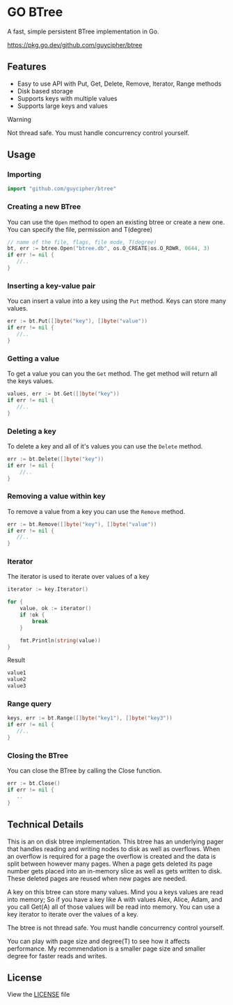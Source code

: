 # GO BTree
A fast, simple persistent BTree implementation in Go.

https://pkg.go.dev/github.com/guycipher/btree

## Features
- Easy to use API with Put, Get, Delete, Remove, Iterator, Range methods
- Disk based storage
- Supports keys with multiple values
- Supports large keys and values

> [!WARNING]
> Not thread safe.  You must handle concurrency control yourself.

## Usage
### Importing
```go
import "github.com/guycipher/btree"
```

### Creating a new BTree

You can use the ``Open`` method to open an existing btree or create a new one.
You can specify the file, permission and T(degree)
```go
// name of the file, flags, file mode, T(degree)
bt, err := btree.Open("btree.db", os.O_CREATE|os.O_RDWR, 0644, 3)
if err != nil {
   //..
}
```

### Inserting a key-value pair

You can insert a value into a key using the ``Put`` method.  Keys can store many values.
```go
err := bt.Put([]byte("key"), []byte("value"))
if err != nil {
   //..
}
```

### Getting a value

To get a value you can you the ``Get`` method.  The get method will return all the keys values.
```go
values, err := bt.Get([]byte("key"))
if err != nil {
   //..
}
```

### Deleting a key

To delete a key and all of it's values you can use the ``Delete`` method.
```go
err := bt.Delete([]byte("key"))
if err != nil {
    //..
}
```

### Removing a value within key

To remove a value from a key you can use the ``Remove`` method.
```go
err := bt.Remove([]byte("key"), []byte("value"))
if err != nil {
   //..
}
```

### Iterator

The iterator is used to iterate over values of a key

```go
iterator := key.Iterator()

for {
    value, ok := iterator()
    if !ok {
        break
    }

    fmt.Println(string(value))
}
```

Result
```bash
value1
value2
value3
```

### Range query
```go
keys, err := bt.Range([]byte("key1"), []byte("key3"))
if err != nil {
   //..
}
```

### Closing the BTree

You can close the BTree by calling the Close function.

```go
err := bt.Close()
if err != nil {
   ..
}
```

## Technical Details
This is an on disk btree implementation.  This btree has an underlying pager that handles reading and writing nodes to disk as well as overflows.
When an overflow is required for a page the overflow is created and the data is split between however many pages.
When a page gets deleted its page number gets placed into an in-memory slice as well as gets written to disk. These deleted pages are reused when new pages are needed.

A key on this btree can store many values.  Mind you a keys values are read into memory; So if you have a key like A with values Alex, Alice, Adam, and you call Get(A) all of those values will be read into memory.
You can use a key iterator to iterate over the values of a key.

The btree is not thread safe.  You must handle concurrency control yourself.

You can play with page size and degree(T) to see how it affects performance.  My recommendation is a smaller page size and smaller degree for faster reads and writes.

## License
View the [LICENSE](LICENSE) file
